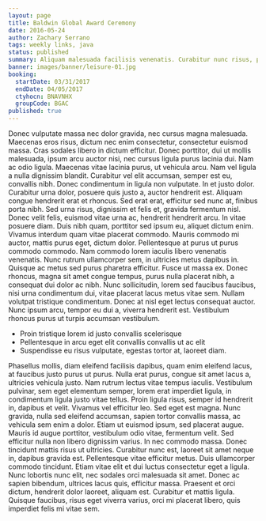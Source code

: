 ```yaml
---
layout: page
title: Baldwin Global Award Ceremony
date: 2016-05-24
author: Zachary Serrano
tags: weekly links, java
status: published
summary: Aliquam malesuada facilisis venenatis. Curabitur nunc risus, porta.
banner: images/banner/leisure-01.jpg
booking:
  startDate: 03/31/2017
  endDate: 04/05/2017
  ctyhocn: BNAVNHX
  groupCode: BGAC
published: true
---
```

Donec vulputate massa nec dolor gravida, nec cursus magna malesuada. Maecenas eros risus, dictum nec enim consectetur, consectetur euismod massa. Cras sodales libero in dictum efficitur. Donec porttitor, dui ut mollis malesuada, ipsum arcu auctor nisi, nec cursus ligula purus lacinia dui. Nam ac odio ligula. Maecenas vitae lacinia purus, ut vehicula arcu. Nam vel ligula a nulla dignissim blandit. Curabitur vel elit accumsan, semper est eu, convallis nibh. Donec condimentum in ligula non vulputate. In et justo dolor. Curabitur urna dolor, posuere quis justo a, auctor hendrerit est. Aliquam congue hendrerit erat et rhoncus. Sed erat erat, efficitur sed nunc at, finibus porta nibh. Sed urna risus, dignissim et felis et, gravida fermentum nisl. Donec velit felis, euismod vitae urna ac, hendrerit hendrerit arcu.
In vitae posuere diam. Duis nibh quam, porttitor sed ipsum eu, aliquet dictum enim. Vivamus interdum quam vitae placerat commodo. Mauris commodo mi auctor, mattis purus eget, dictum dolor. Pellentesque at purus ut purus commodo commodo. Nam commodo lorem iaculis libero venenatis venenatis. Nunc rutrum ullamcorper sem, in ultricies metus dapibus in. Quisque ac metus sed purus pharetra efficitur. Fusce ut massa ex. Donec rhoncus, magna sit amet congue tempus, purus nulla placerat nibh, a consequat dui dolor ac nibh. Nunc sollicitudin, lorem sed faucibus faucibus, nisi urna condimentum dui, vitae placerat lacus metus vitae sem. Nullam volutpat tristique condimentum. Donec at nisl eget lectus consequat auctor. Nunc ipsum arcu, tempor eu dui a, viverra hendrerit est. Vestibulum rhoncus purus ut turpis accumsan vestibulum.

* Proin tristique lorem id justo convallis scelerisque
* Pellentesque in arcu eget elit convallis convallis ut ac elit
* Suspendisse eu risus vulputate, egestas tortor at, laoreet diam.

Phasellus mollis, diam eleifend facilisis dapibus, quam enim eleifend lacus, at faucibus justo purus ut purus. Nulla erat purus, congue sit amet lacus a, ultricies vehicula justo. Nam rutrum lectus vitae tempus iaculis. Vestibulum pulvinar, sem eget elementum semper, lorem erat imperdiet ligula, in condimentum ligula justo vitae tellus. Proin ligula risus, semper id hendrerit in, dapibus et velit. Vivamus vel efficitur leo. Sed eget est magna. Nunc gravida, nulla sed eleifend accumsan, sapien tortor convallis massa, ac vehicula sem enim a dolor. Etiam ut euismod ipsum, sed placerat augue. Mauris id augue porttitor, vestibulum odio vitae, fermentum velit. Sed efficitur nulla non libero dignissim varius. In nec commodo massa. Donec tincidunt mattis risus ut ultricies.
Curabitur nunc est, laoreet sit amet neque in, dapibus gravida est. Pellentesque vitae efficitur metus. Duis ullamcorper commodo tincidunt. Etiam vitae elit et dui luctus consectetur eget a ligula. Nunc lobortis nunc elit, nec sodales orci malesuada sit amet. Donec ac sapien bibendum, ultrices lacus quis, efficitur massa. Praesent et orci dictum, hendrerit dolor laoreet, aliquam est. Curabitur et mattis ligula. Quisque faucibus, risus eget viverra varius, orci mi placerat libero, quis imperdiet felis mi vitae sem.
